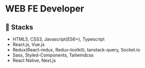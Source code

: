 # WEB FE Developer

## 🔬 Stacks
    
- HTML5, CSS3, Javascript(ES6+), Typescript
- React.js, Vue.js
- Redux(React-redux, Redux-toolkit), tanstack-query, Socket.io
- Sass, Styled-Components, Tailwindcss 
- React Native, Next.js
